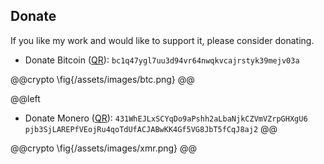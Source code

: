 ## Donate

If you like my work and would like to support it, please consider donating.

- Donate Bitcoin ([QR](/assets/images/btc.png)): `bc1q47ygl7uu3d94vr64nwqkvcajrstyk39mejv03a`

@@crypto
\fig{/assets/images/btc.png}
@@

@@left
- Donate Monero ([QR](/assets/images/xmr.png)): `431WhEJLxSCYqDo9aPshh2aLbaNjkCZVmVZrpGHXgU6
pjb3SjLAREPfVEojRu4qoTdUfACJABwKK4Gf5VG8JbT5fCqJ8aj2`
@@

@@crypto
\fig{/assets/images/xmr.png}
@@
